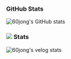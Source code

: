 ### GitHub Stats <br/>
![60jong's GitHub stats](https://github-readme-stats.vercel.app/api?username=60jong&show_icon=true&theme=kacho_ga)

### <a href="https://velog.io/@rudwhd515" target="_blank"><img src="https://img.shields.io/badge/Velog-20C997?style=flat-square&logo=Velog&logoColor=white"/></a> Stats <br/>
![60jong's velog stats](https://post-stat-view.60jong.site/api/v1/velog-stats?username=rudwhd515&show_visitors=true)
<!--
**60jong/60jong** is a ✨ _special_ ✨ repository because its `README.md` (this file) appears on your GitHub profile.

Here are some ideas to get you started:

- 🔭 I’m currently working on ...
- 🌱 I’m currently learning ...
- 👯 I’m looking to collaborate on ...
- 🤔 I’m looking for help with ...
- 💬 Ask me about ...
- 📫 How to reach me: ...
- 😄 Pronouns: ...
- ⚡ Fun fact: ...
-->
